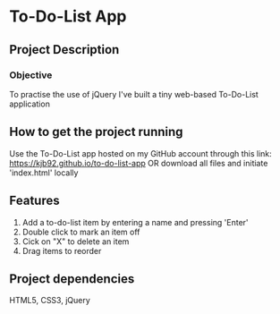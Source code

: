 # To-Do-List App

## Project Description
### Objective
To practise the use of jQuery I've built a tiny web-based To-Do-List application 


## How to get the project running
Use the To-Do-List app hosted on my GitHub account through this link: https://kjb92.github.io/to-do-list-app
OR download all files and initiate 'index.html' locally

## Features
1. Add a to-do-list item by entering a name and pressing 'Enter' 
2. Double click to mark an item off
3. Cick on "X" to delete an item
4. Drag items to reorder

## Project dependencies 
HTML5, CSS3, jQuery
